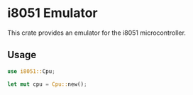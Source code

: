 # i8051 Emulator

This crate provides an emulator for the i8051 microcontroller.

## Usage

```rust
use i8051::Cpu;

let mut cpu = Cpu::new();
```
